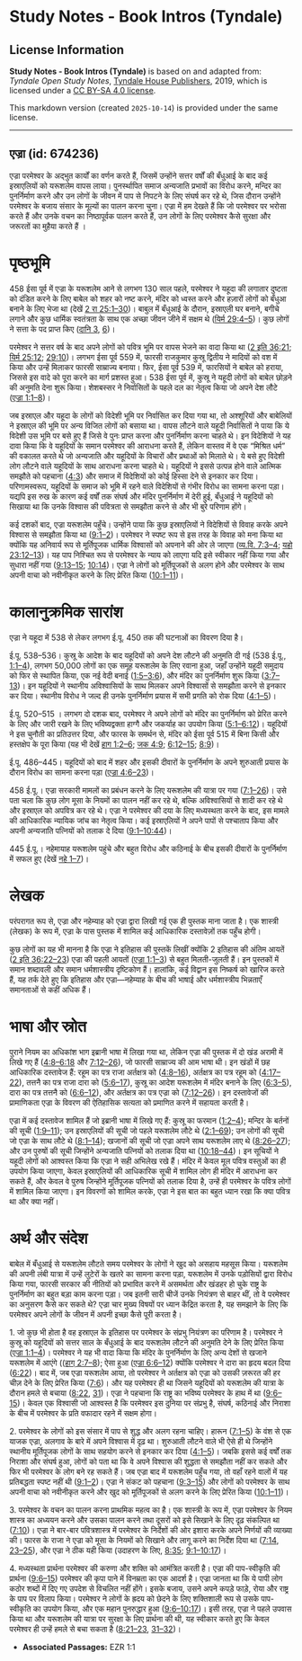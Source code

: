 # Study Notes - Book Intros (Tyndale)

## License Information

**Study Notes - Book Intros (Tyndale)** is based on and adapted from: _Tyndale Open Study Notes_, [Tyndale House Publishers](https://tyndaleopenresources.com/), 2019, which is licensed under a [CC BY-SA 4.0 license](https://creativecommons.org/licenses/by-sa/4.0/legalcode.en).

This markdown version (created `2025-10-14`) is provided under the same license.



--------------------------------

## एज्रा (id: 674236)

एज्रा परमेश्वर के अद्भुत कार्यों का वर्णन करते हैं, जिसमें उन्होंने सत्तर वर्षों की बँधुआई के बाद कई इस्राएलियों को यरूशलेम वापस लाया। पुनर्स्थापित समाज अन्यजाति प्रभावों का विरोध करने, मन्दिर का पुनर्निर्माण करने और उन लोगों के जीवन में पाप से निपटने के लिए संघर्ष कर रहे थे, जिस दौरान उन्होंने परमेश्वर के बजाय संसार के मूल्यों का पालन करना चुना। एज्रा में हम देखते हैं कि जो परमेश्वर पर भरोसा करते हैं और उनके वचन का निष्ठापूर्वक पालन करते हैं, उन लोगों के लिए परमेश्वर कैसे सुरक्षा और जरूरतों का मुहैया करते हैं ।

पृष्ठभूमि
=========

458 ईसा पूर्व में एज्रा के यरूशलेम आने से लगभग 130 साल पहले, परमेश्वर ने यहूदा की लगातार दुष्टता को दंडित करने के लिए बाबेल को शहर को नष्ट करने, मंदिर को ध्वस्त करने और हज़ारों लोगों को बँधुआ बनाने के लिए भेजा था (देखें [2 रा 25:1–30](https://ref.ly/2Kgs25:1-2Kgs25:30))। बाबुल में बँधुआई के दौरान, इस्राएली घर बनाने, बगीचे लगाने और कुछ धार्मिक स्वतंत्रता के साथ एक अच्छा जीवन जीने में सक्षम थे ([यिर्म 29:4–5](https://ref.ly/Jer29:4-Jer29:5))। कुछ लोगों ने सत्ता के पद प्राप्त किए ([दानि 3](https://ref.ly/Dan3:1-Dan3:30), [6](https://ref.ly/Dan3:6))।

परमेश्वर ने सत्तर वर्ष के बाद अपने लोगों को पवित्र भूमि पर वापस भेजने का वादा किया था ([2 इति 36:21](https://ref.ly/2Chr36:21); [यिर्म 25:12](https://ref.ly/Jer25:12); [29:10](https://ref.ly/Jer29:10))। लगभग ईसा पूर्व 559 में, फारसी राजकुमार कुस्रू द्वितीय ने मादियों को वश में किया और उन्हें मिलाकर फारसी साम्राज्य बनाया। फिर, ईसा पूर्व 539 में, फारसियों ने बाबेल को हराया, जिससे इस वादे को पूरा करने का मार्ग प्रशस्त हुआ। 538 ईसा पूर्व में, कुस्रू ने यहूदी लोगों को बाबेल छोड़ने की अनुमति देना शुरू किया। शेशबस्सर ने निर्वासितों के पहले दल का नेतृत्व किया जो अपने देश लौटे ([एज्रा 1:1–8](https://ref.ly/Ezra1:1-Ezra1:8))।

जब इस्राएल और यहूदा के लोगों को विदेशी भूमि पर निर्वासित कर दिया गया था, तो अश्शूरियों और बाबेलियों ने इस्राएल की भूमि पर अन्य विजित लोगों को बसाया था। वापस लौटने वाले यहूदी निर्वासितों ने पाया कि ये विदेशी उस भूमि पर बसे हुए हैं जिसे वे पुनः प्राप्त करना और पुनर्निर्माण करना चाहते थे। इन विदेशियों ने यह दावा किया कि वे यहूदियों के समान परमेश्वर की आराधना करते हैं, लेकिन वास्तव में वे एक “मिश्रित धर्म” की वकालत करते थे जो अन्यजाति और यहूदियों के विचारों और प्रथाओं को मिलाते थे। ये बसे हुए विदेशी लोग लौटने वाले यहूदियों के साथ आराधना करना चाहते थे। यहूदियों ने इससे उत्पन्न होने वाले आत्मिक समझौते को पहचाना ([4:3](https://ref.ly/Ezra4:3)) और समाज में विदेशियों को कोई हिस्सा देने से इनकार कर दिया। परिणामस्वरूप, यहूदियों के समाज को भूमि में रहने वाले विदेशियों से गंभीर विरोध का सामना करना पड़ा। यद्यपि इस रुख के कारण कई वर्षों तक संघर्ष और मंदिर पुनर्निर्माण में देरी हुई, बँधुआई ने यहूदियों को सिखाया था कि उनके विश्वास की पवित्रता से समझौता करने से और भी बुरे परिणाम होंगे।

कई दशकों बाद, एज्रा यरूशलेम पहुँचे। उन्होंने पाया कि कुछ इस्राएलियों ने विदेशियों से विवाह करके अपने विश्वास से समझौता किया था ([9:1–2](https://ref.ly/Ezra9:1-Ezra9:2))। परमेश्वर ने स्पष्ट रूप से इस तरह के विवाह को मना किया था क्योंकि यह अनिवार्य रूप से मूर्तिपूजक धार्मिक विश्वासों को अपनाने की ओर ले जाएगा ([व्य.वि. 7:3–4](https://ref.ly/Deut7:3-Deut7:4); [यहो 23:12–13](https://ref.ly/Josh23:12-Josh23:13))। यह पाप निश्चित रूप से परमेश्वर के न्याय को लाएगा यदि इसे स्वीकार नहीं किया गया और सुधारा नहीं गया ([9:13–15](https://ref.ly/Ezra9:13-Ezra9:15); [10:14](https://ref.ly/Ezra10:14))। एज्रा ने लोगों को मूर्तिपूजकों से अलग होने और परमेश्वर के साथ अपनी वाचा को नवीनीकृत करने के लिए प्रेरित किया ([10:1–11](https://ref.ly/Ezra10:1-Ezra10:11))।

कालानुक्रमिक सारांश
===================

एज्रा ने यहूदा में 538 से लेकर लगभग ई.पू. 450 तक की घटनाओं का विवरण दिया है।

ई.पू. 538–536। कुस्रू के आदेश के बाद यहूदियों को अपने देश लौटने की अनुमति दी गई (538 ई.पू., [1:1–4](https://ref.ly/Ezra1:1-Ezra1:4)), लगभग 50,000 लोगों का एक समूह यरूशलेम के लिए रवाना हुआ, जहाँ उन्होंने यहूदी समुदाय को फिर से स्थापित किया, एक नई वेदी बनाई ([1:5–3:6](https://ref.ly/Ezra1:5-Ezra3:6)), और मंदिर का पुनर्निर्माण शुरू किया ([3:7–13](https://ref.ly/Ezra3:7-Ezra3:13))। इन यहूदियों ने स्थानीय अविश्वासियों के साथ मिलकर अपने विश्वासों से समझौता करने से इनकार कर दिया। स्थानीय विरोध ने जल्द ही उनके पुनर्निर्माण प्रयास में सभी प्रगति को रोक दिया ([4:1–5](https://ref.ly/Ezra4:1-Ezra4:5))।

ई.पू. 520–515 । लगभग दो दशक बाद, परमेश्वर ने अपने लोगों को मंदिर का पुनर्निर्माण को प्रेरित करने के लिए और जारी रखने के लिए भविष्यद्वक्ता हाग्गै और जकर्याह का उपयोग किया ([5:1–6:12](https://ref.ly/Ezra5:1-Ezra6:12))। यहूदियों ने इस चुनौती का प्रतिउत्तर दिया, और फारस के समर्थन से, मंदिर को ईसा पूर्व 515 में बिना किसी और हस्तक्षेप के पूरा किया (यह भी देखें [हाग 1:2–6](https://ref.ly/Hag1:2-Hag1:6); [जक 4:9](https://ref.ly/Zech4:9); [6:12–15](https://ref.ly/Zech6:12-Zech6:15); [8:9](https://ref.ly/Zech8:9))।

ई.पू. 486–445। यहूदियों को बाद में शहर और इसकी दीवारों के पुनर्निर्माण के अपने शुरुआती प्रयास के दौरान विरोध का सामना करना पड़ा ([एज्रा 4:6–23](https://ref.ly/Ezra4:6-Ezra4:23))।

458 ई.पू.। एज्रा सरकारी मामलों का प्रबंधन करने के लिए यरूशलेम की यात्रा पर गया ([7:1–26](https://ref.ly/Ezra7:1-Ezra7:26))। उसे पता चला कि कुछ लोग मूसा के नियमों का पालन नहीं कर रहे थे, बल्कि अविश्वासियों से शादी कर रहे थे और इस्राएल को अपवित्र कर रहे थे। एज्रा ने परमेश्वर की दया के लिए मध्यस्थता करने के बाद, इस मामले की आधिकारिक न्यायिक जांच का नेतृत्व किया। कई इस्राएलियों ने अपने पापों से पश्चाताप किया और अपनी अन्यजाति पत्नियों को तलाक दे दिया ([9:1–10:44](https://ref.ly/Ezra9:1-Ezra10:44))। 

445 ई.पू.। नहेमायाह यरूशलेम पहुंचे और बहुत विरोध और कठिनाई के बीच इसकी दीवारों के पुनर्निर्माण में सफल हुए (देखें [नहे 1–7](https://ref.ly/Neh1:1-Neh7:73))।

लेखक
====

परंपरागत रूप से, एज्रा और नहेम्याह को एज्रा द्वारा लिखी गई एक ही पुस्तक माना जाता है। एक शास्त्री (लेखक) के रूप में, एज्रा के पास पुस्तक में शामिल कई आधिकारिक दस्तावेज़ों तक पहुँच होगी।

कुछ लोगों का यह भी मानना है कि एज्रा ने इतिहास की पुस्तकें लिखीं क्योंकि 2 इतिहास की अंतिम आयतें ([2 इति 36:22–23](https://ref.ly/2Chr36:22-2Chr36:23)) एज्रा की पहली आयतों ([एज्रा 1:1–3](https://ref.ly/Ezra1:1-Ezra1:3)) से बहुत मिलती\-जुलती हैं। इन पुस्तकों में समान शब्दावली और समान धर्मशास्त्रीय दृष्टिकोण हैं। हालांकि, कई विद्वान इस निष्कर्ष को खारिज करते हैं, यह तर्क देते हुए कि इतिहास और एज्रा—नहेम्याह के बीच की भाषाई और धर्मशास्त्रीय भिन्नताएँ समानताओं से कहीं अधिक हैं।

भाषा और स्रोत
=============

पुराने नियम का अधिकांश भाग इब्रानी भाषा में लिखा गया था, लेकिन एज्रा की पुस्तक में दो खंड अरामी में लिखे गए हैं ([4:8–6:18](https://ref.ly/Ezra4:8-Ezra6:18) और [7:12–26](https://ref.ly/Ezra7:12-Ezra7:26)), जो फारसी साम्राज्य की आम भाषा थी। इन खंडों में छह आधिकारिक दस्तावेज हैं: रहूम का पत्र राजा अर्तक्षत्र को ([4:8–16](https://ref.ly/Ezra4:8-Ezra4:16)), अर्तक्षत्र का पत्र रहूम को ([4:17–22](https://ref.ly/Ezra4:17-Ezra4:22)), तत्तनै का पत्र राजा दारा को ([5:6–17](https://ref.ly/Ezra5:6-Ezra5:17)), कुस्रू का आदेश यरूशलेम में मंदिर बनाने के लिए ([6:3–5](https://ref.ly/Ezra6:3-Ezra6:5)), दारा का पत्र तत्तनै को ([6:6–12](https://ref.ly/Ezra6:6-Ezra6:12)), और अर्तक्षत्र का पत्र एज्रा को ([7:12–26](https://ref.ly/Ezra7:12-Ezra7:26))। इन दस्तावेजों की प्रामाणिकता एज्रा के विवरण की ऐतिहासिक सत्यता को प्रमाणित करने में सहायता करती है। 

एज्रा में कई दस्तावेज शामिल हैं जो इब्रानी भाषा में लिखे गए हैं: कुस्रू का फरमान ([1:2–4](https://ref.ly/Ezra1:2-Ezra1:4)); मन्दिर के बर्तनों की सूची ([1:9–11](https://ref.ly/Ezra1:9-Ezra1:11)); उन इस्राएलियों की सूची जो पहले यरूशलेम लौटे थे ([2:1–69](https://ref.ly/Ezra2:1-Ezra2:69)); उन लोगों की सूची जो एज्रा के साथ लौटे थे ([8:1–14](https://ref.ly/Ezra8:1-Ezra8:14)); खजानों की सूची जो एज्रा अपने साथ यरूशलेम लाए थे ([8:26–27](https://ref.ly/Ezra8:26-Ezra8:27)); और उन पुरुषों की सूची जिन्होंने अन्यजाति पत्नियों को तलाक दिया था ([10:18–44](https://ref.ly/Ezra10:18-Ezra10:44))। इन सूचियों ने यहूदी लोगों को आश्वस्त किया कि एज्रा ने सही अभिलेख रखे हैं। मंदिर में केवल मूल पवित्र वस्तुओं का ही उपयोग किया जाएगा, केवल इस्राएलियों की आधिकारिक सूची में शामिल लोग ही मंदिर में आराधना कर सकते हैं, और केवल वे पुरुष जिन्होंने मूर्तिपूजक पत्नियों को तलाक दिया है, उन्हें ही परमेश्वर के पवित्र लोगों में शामिल किया जाएगा। इन विवरणों को शामिल करके, एज्रा ने इस बात का बहुत ध्यान रखा कि क्या पवित्र था और क्या नहीं।

अर्थ और संदेश
=============

बाबेल में बँधुआई से यरूशलेम लौटते समय परमेश्वर के लोगों ने खुद को असहाय महसूस किया। यरूशलेम की अपनी लंबी यात्रा में उन्हें लुटेरों के खतरे का सामना करना पड़ा, यरूशलेम में उनके पड़ोसियों द्वारा विरोध किया गया, फारसी सरकार की नीतियों को प्रभावित करने में असमर्थता और खंडहर हो चुके राष्ट्र के पुनर्निर्माण का बहुत बड़ा काम करना पड़ा। जब इतनी सारी चीजें उनके नियंत्रण से बाहर थीं, तो वे परमेश्वर का अनुसरण कैसे कर सकते थे? एज्रा चार मुख्य विषयों पर ध्यान केंद्रित करता है, यह समझाने के लिए कि परमेश्वर अपने लोगों के जीवन में अपनी इच्छा कैसे पूरी करता है।

1\. जो कुछ भी होता है वह इस्राएल के इतिहास पर परमेश्वर के संप्रभु नियंत्रण का परिणाम है। परमेश्वर ने कुस्रू को यहूदियों को सत्तर साल के बँधुआई के बाद यरूशलेम लौटने की अनुमति देने के लिए प्रेरित किया ([एज्रा 1:1–4](https://ref.ly/Ezra1:1-Ezra1:4))। परमेश्वर ने यह भी वादा किया कि मंदिर के पुनर्निर्माण के लिए अन्य देशों से खजाने यरूशलेम में आएंगे (([हाग् 2:7–8](https://ref.ly/Hag2:7-Hag2:8)); ऐसा हुआ ([एज्रा 6:6–12](https://ref.ly/Ezra6:6-Ezra6:12)) क्योंकि परमेश्वर ने दारा का हृदय बदल दिया ([6:22](https://ref.ly/Ezra6:22))। बाद में, जब एज्रा यरूशलेम आया, तो परमेश्वर ने अर्तक्षत्र को एज्रा को उसकी ज़रूरत की हर चीज़ देने के लिए प्रेरित किया ([7:6](https://ref.ly/Ezra7:6))। और यह परमेश्वर ही था जिसने यहूदियों को यरूशलेम की यात्रा के दौरान हमले से बचाया ([8:22](https://ref.ly/Ezra8:22), [31](https://ref.ly/Ezra8:31))। एज्रा ने पहचाना कि राष्ट्र का भविष्य परमेश्वर के हाथ में था ([9:6–15](https://ref.ly/Ezra9:6-Ezra9:15))। केवल एक विश्वासी जो आश्वस्त है कि परमेश्वर इस दुनिया पर संप्रभु है, संघर्ष, कठिनाई और निराशा के बीच में परमेश्वर के प्रति वफादार रहने में सक्षम होगा।

2\. परमेश्वर के लोगों को इस संसार में पाप से शुद्ध और अलग रहना चाहिए। हारून ([7:1–5](https://ref.ly/Ezra7:1-Ezra7:5)) के वंश से एक याजक एज्रा, अलगाव के बारे में अपने विश्वास में दृढ़ था। शुरुआती लौटने वाले भी ऐसे ही थे जिन्होंने स्थानीय मूर्तिपूजक लोगों के साथ सहयोग करने से इनकार कर दिया ([4:1–5](https://ref.ly/Ezra4:1-Ezra4:5))। जबकि इससे कई वर्षों तक निराशा और संघर्ष हुआ, लोगों को पता था कि वे अपने विश्वास की शुद्धता से समझौता नहीं कर सकते और फिर भी परमेश्वर के लोग बने रह सकते हैं। जब एज्रा बाद में यरूशलेम पहुँच गया, तो वहाँ रहने वालों में यह प्रतिबद्धता स्पष्ट नहीं थी ([9:1–2](https://ref.ly/Ezra9:1-Ezra9:2))। एज्रा ने संकट को पहचाना ([9:3–15](https://ref.ly/Ezra9:3-Ezra9:15)) और लोगों को परमेश्वर के साथ अपनी वाचा को नवीनीकृत करने और खुद को मूर्तिपूजकों से अलग करने के लिए प्रेरित किया ([10:1–11](https://ref.ly/Ezra10:1-Ezra10:11))।

3\. परमेश्वर के वचन का पालन करना प्राथमिक महत्व का है। एक शास्त्री के रूप में, एज्रा परमेश्वर के नियम शास्त्र का अध्ययन करने और उसका पालन करने तथा दूसरों को इसे सिखाने के लिए दृढ़ संकल्पित था ([7:10](https://ref.ly/Ezra7:10))। एज्रा ने बार\-बार पवित्रशास्त्र में परमेश्वर के निर्देशों की ओर इशारा करके अपने निर्णयों की व्याख्या की। फारस के राजा ने एज्रा को मूसा के नियमों को सिखाने और लागू करने का निर्देश दिया था ([7:14](https://ref.ly/Ezra7:14), [23–25](https://ref.ly/Ezra7:23-Ezra7:25)), और एज्रा ने ठीक यही किया (उदाहरण के लिए, [8:35](https://ref.ly/Ezra8:35); [9:1–10:17](https://ref.ly/Ezra9:1-Ezra10:17))।

4\. मध्यस्थता प्रार्थना परमेश्वर की करुणा और शक्ति को आमंत्रित करती है। एज्रा की पाप\-स्वीकृति की प्रार्थना ([9:6–15](https://ref.ly/Ezra9:6-Ezra9:15)) परमेश्वर की कृपा पाने में विनम्रता का एक आदर्श है। एज्रा जानता था कि ये पापी लोग कठोर शब्दों में दिए गए उपदेश से विचलित नहीं होंगे। इसके बजाय, उसने अपने कपड़े फाड़े, रोया और राष्ट्र के पाप पर विलाप किया। परमेश्वर ने लोगों के ह्रदय को छेदने के लिए शक्तिशाली रूप से उसके पाप\-स्वीकृति का उपयोग किया, और एक महान पुनरुद्धार हुआ ([9:6–10:17](https://ref.ly/Ezra9:6-Ezra10:17))। इसी तरह, एज्रा ने पहले उपवास किया था और यरूशलेम की यात्रा पर सुरक्षा के लिए प्रार्थना की थी, यह स्वीकार करते हुए कि केवल परमेश्वर ही उन्हें हमले से बचा सकता है ([8:21–23](https://ref.ly/Ezra8:21-Ezra8:23), [31–32](https://ref.ly/Ezra8:31-Ezra8:32))।

* **Associated Passages:** EZR 1:1

